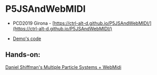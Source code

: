 # P5JSAndWebMIDI

* PCD2019 Girona - [https://ctrl-alt-d.github.io/P5JSAndWebMIDI/](https://ctrl-alt-d.github.io/P5JSAndWebMIDI/)

* [Demo's code](codi-demo)


## Hands-on:

[Daniel Shiffman's Multiple Particle Systems + WebMidi](./codi-demo/06-Particles-handson)
